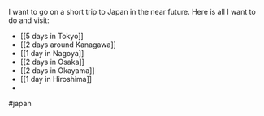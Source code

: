 I want to go on a short trip to Japan in the near future. Here is all I want to do and visit:

- [[5 days in Tokyo]]
- [[2 days around Kanagawa]]
- [[1 day in Nagoya]]
- [[2 days in Osaka]]
- [[2 days in Okayama]]
- [[1 day in Hiroshima]]
- 

#japan
